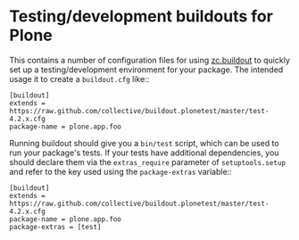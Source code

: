Testing/development buildouts for Plone
=======================================

This contains a number of configuration files for using [zc.buildout](http://pypi.python.org/pypi/zc.buildout/) to quickly set up a testing/development environment for your package.  The intended usage it to create a ``buildout.cfg`` like::

    [buildout]
    extends = https://raw.github.com/collective/buildout.plonetest/master/test-4.2.x.cfg
    package-name = plone.app.foo

Running buildout should give you a ``bin/test`` script, which can be used to run your package's tests.  If your tests have additional dependencies, you should declare them via the ``extras_require`` parameter of ``setuptools.setup`` and refer to the key used using the ``package-extras`` variable::

    [buildout]
    extends = https://raw.github.com/collective/buildout.plonetest/master/test-4.2.x.cfg
    package-name = plone.app.foo
    package-extras = [test]
